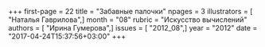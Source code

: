 +++
first-page = 22
title = "Забавные палочки"
npages = 3
illustrators = [ "Наталья Гаврилова",]
month = "08"
rubric = "Искусство вычислений"
authors = [ "Ирина Гумерова",]
issues = [ "2012_08",]
year = "2012"
date = "2017-04-24T15:37:56+03:00"
+++
